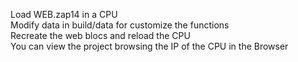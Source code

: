 Load WEB.zap14 in a CPU<br />
Modify data in build/data for customize the functions<br />
Recreate the web blocs and reload the CPU<br />
You can view the project browsing the IP of the CPU in the Browser
